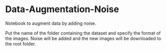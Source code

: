 # Data-Augmentation-Noise
Notebook to augment data by adding noise.

Put the name of the folder containing the dataset and specify the format of the images. Noise will be added and the new images will be downloaded to the root folder.
